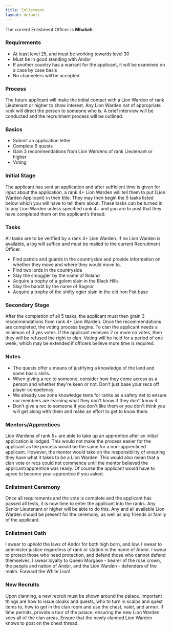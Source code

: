 ```yaml
---
title: Enlistment
layout: default
---
```


The current Enlistment Officer is __Mhaliah__.

### Requirements

 * At least level 25, and must be working towards level 30
 * Must be in good standing with Andor
 * If another country has a warrant for the applicant, it will be examined on a case by case basis
 * No channelers will be accepted

### Process
The future applicant will make the initial contact with a Lion Warden of rank Lieutenant or higher 
to show interest. Any Lion Warden not of appropriate rank will direct the person to someone who is. 
A brief interview will be conducted and the recruitment process will be outlined.

### Basics

 * Submit an application letter
 * Complete 6 quests
 * Gain 3 recommendations from Lion Wardens of rank Lieutenant or higher
 * Voting

### Initial Stage
The applicant has sent an application and after sufficient time is given for input about the application,
a rank 4+ Lion Warden will tell them to put {Lion Warden Applicant} in their title. They may then begin 
the 5 tasks listed below which you will have to tell them about. These tasks can be turned in to any Lion 
Warden unless specified rank 4+ and you are to post that they have completed them on the applicant’s thread.

### Tasks
All tasks are to be verified by a rank 4+ Lion Warden. If no Lion Warden is available, a log will suffice 
and must be mailed to the current Recruitment Officer.

 * Find patrols and guards in the countryside and provide information on whether they move and where they would move to.
 * Find two lords in the countryside
 * Slay the smuggler by the name of Roland
 * Acquire a trophy of a golem slain in the Black Hills
 * Slay the bandit by the name of Ragnor
 * Acquire a trophy of the shifty ogier slain in the old Iron Fist base

### Secondary Stage
After the completion of all 5 tasks, the applicant must then grain 3 recommendations from rank 4+ Lion
Warden. Once the recommendations are completed, the voting process begins. To clan the applicant needs 
a minimum of 3 yes votes. If the applicant receives 2 or more no votes, then they will be refused the 
right to clan. Voting will be held for a period of one week, which may be extended if officers believe 
more time is required.

### Notes

 * The quests offer a means of justifying a knowledge of the land and some basic skills.
 * When giving a rec to someone, consider how they come across as a person and whether they're keen or 
not. Don't just base your recs off player competency.
 * We already use zone knowledge tests for ranks as a safety net to ensure our members are learning what 
they don't know if they don't know it.
 * Don't give a rec to someone if you don't like them or you don't think you will get along with them 
and make an effort to get to know them.

### Mentors/Apprentices
Lion Wardens of rank 5+ are able to take up an apprentice after an initial application is lodged. This 
would not make the process easier for the applicant as the process would be the same for a non-apprenticed 
applicant. However, the mentor would take on the responsibility of ensuring they have what it takes to 
be a Lion Warden. This would also mean that a clan vote or recs could not commence until the mentor believed 
the applicant/apprentice was ready. Of course the applicant would have to agree to become your apprentice 
if you asked.

### Enlistment Ceremony
Once all requirements and the vote is complete and the applicant has passed all tests, it is now time to 
enter the applicant into the ranks. Any Senior Lieutenant or higher will be able to do this. Any and all 
available Lion Warden should be present for the ceremony, as well as any friends or family of the applicant.

### Enlistment Oath
I swear to uphold the laws of Andor for both high born, and low. I swear to administer justice regardless 
of rank or station in the name of Andor. I swear to protect those who need protection, and defend those who 
cannot defend themselves. I swear loyalty to Queen Morgase - bearer of the rose crown, the people and nation 
of Andor, and the Lion Warden - defenders of the realm. Forward the White Lion!

### New Recruits
Upon clanning, a new recruit must be shown around the palace. Important things are how to issue cloaks and 
quests, who to turn in scalps and quest items to, how to get in the clan room and use the chest, valet, and 
armor. If time permits, provide a tour of the palace, ensuring the new Lion Warden sees all of the clan areas.
Ensure that the newly clanned Lion Warden knows to post on the chest thread.